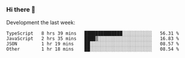 ### Hi there 👋

Development the last week:
<!--START_SECTION:waka-->

```text
TypeScript   8 hrs 39 mins   ██████████████░░░░░░░░░░░   56.31 %
JavaScript   2 hrs 35 mins   ████▒░░░░░░░░░░░░░░░░░░░░   16.83 %
JSON         1 hr 19 mins    ██░░░░░░░░░░░░░░░░░░░░░░░   08.57 %
Other        1 hr 18 mins    ██░░░░░░░░░░░░░░░░░░░░░░░   08.54 %
```

<!--END_SECTION:waka-->

<!--
**JASONPANGGO/jasonpanggo** is a ✨ _special_ ✨ repository because its `README.md` (this file) appears on your GitHub profile.

Here are some ideas to get you started:

- 🔭 I’m currently working on ...
- 🌱 I’m currently learning ...
- 👯 I’m looking to collaborate on ...
- 🤔 I’m looking for help with ...
- 💬 Ask me about ...
- 📫 How to reach me: ...
- 😄 Pronouns: ...
- ⚡ Fun fact: ...
-->

